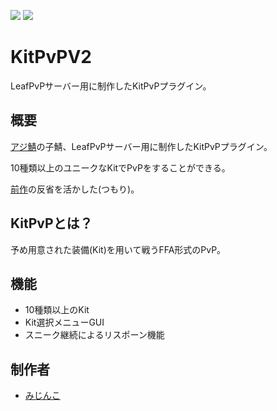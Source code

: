 [![](https://badgen.net/twitter/follow/AzisabaNetwork/?icon=twitter)](https://twitter.com/AzisabaNetwork)
[![](https://discordapp.com/api/guilds/357134045328572418/widget.png)](https://discord.gg/seheC2W)

# KitPvPV2
LeafPvPサーバー用に制作したKitPvPプラグイン。

## 概要

[アジ鯖](https://azisaba.net/)の子鯖、LeafPvPサーバー用に制作したKitPvPプラグイン。

10種類以上のユニークなKitでPvPをすることができる。

[前作](https://github.com/Mizinkobusters/KitPvPReloaded)の反省を活かした(つもり)。

## KitPvPとは？

予め用意された装備(Kit)を用いて戦うFFA形式のPvP。

## 機能

- 10種類以上のKit
- Kit選択メニューGUI
- スニーク継続によるリスポーン機能

## 制作者

- [みじんこ](https://twitter.com/Mizinkobusters)
